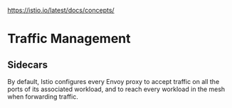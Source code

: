 https://istio.io/latest/docs/concepts/

# Traffic Management

## Sidecars

By default, Istio configures every Envoy proxy to accept traffic on all the ports of its associated workload, and to reach every workload in the mesh when forwarding traffic. 

